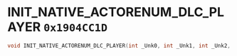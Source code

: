 # INIT_NATIVE_ACTORENUM_DLC_PLAYER `0x1904CC1D`

```cpp
void INIT_NATIVE_ACTORENUM_DLC_PLAYER(int _Unk0, int _Unk1, int _Unk2, int _Unk3);
```